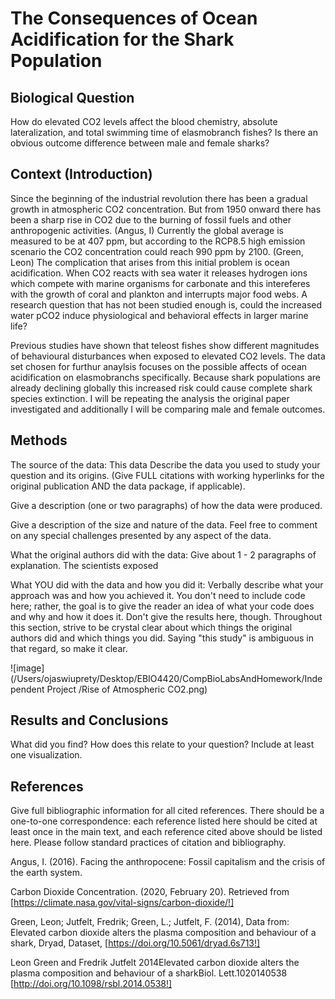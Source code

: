 # The Consequences of Ocean Acidification for the Shark Population 

## Biological Question

How do elevated CO2 levels affect the blood chemistry, absolute lateralization, and total swimming time of elasmobranch fishes? Is there an obvious outcome difference between male and female sharks?

## Context (Introduction)

Since the beginning of the industrial revolution there has been a gradual growth in atmospheric CO2 concentration. But from 1950 onward there has been a sharp rise in CO2 due to the burning of fossil fuels and other anthropogenic activities. (Angus, I) Currently the global average is measured to be at 407 ppm, but according to the RCP8.5 high emission scenario the CO2 concentration could reach 990 ppm by 2100. (Green, Leon) The complication that arises from this initial problem is ocean acidification. When CO2 reacts with sea water it releases hydrogen ions which compete with marine organisms for carbonate and this intereferes with the growth of coral and plankton and interrupts major food webs. A research question that has not been studied enough is, could the increased water pCO2 induce physiological and behavioral effects in larger marine life? 

Previous studies have shown that teleost fishes show different magnitudes of behavioural disturbances when exposed to elevated CO2 levels. The data set chosen for furthur anaylsis focuses on the possible affects of ocean acidification on elasmobranchs specifically. Because shark populations are already declining globally this increased risk could cause complete shark species extinction. I will be repeating the analysis the original paper investigated and additionally I will be comparing male and female outcomes. 

## Methods 

The source of the data: This data 
Describe the data you used to study your question and its origins. (Give FULL citations with working hyperlinks for the original publication AND the data package, if applicable).

Give a description (one or two paragraphs) of how the data were produced.

Give a description of the size and nature of the data. Feel free to comment on any special challenges presented by any aspect of the data.

What the original authors did with the data:
Give about 1 - 2 paragraphs of explanation.  The scientists exposed 

What YOU did with the data and how you did it:
Verbally describe what your approach was and how you achieved it. You don't need to include code here; rather, the goal is to give the reader an idea of what your code does and why and how it does it. Don't give the results here, though. Throughout this section, strive to be crystal clear about which things the original authors did and which things you did. Saying "this study" is ambiguous in that regard, so make it clear.

![image](/Users/ojaswiuprety/Desktop/EBIO4420/CompBioLabsAndHomework/Independent Project /Rise of Atmospheric CO2.png)

## Results and Conclusions

What did you find? How does this relate to your question? Include at least one visualization.

## References 

Give full bibliographic information for all cited references. There should be a one-to-one correspondence: each reference listed here should be cited at least once in the main text, and each reference cited above should be listed here. Please follow standard practices of citation and bibliography.

Angus, I. (2016). Facing the anthropocene: Fossil capitalism and the crisis of the earth system.

Carbon Dioxide Concentration. (2020, February 20). Retrieved from [https://climate.nasa.gov/vital-signs/carbon-dioxide/!]

Green, Leon; Jutfelt, Fredrik; Green, L.; Jutfelt, F. (2014), Data from: Elevated carbon dioxide alters the plasma composition and behaviour of a shark, Dryad, Dataset,
[https://doi.org/10.5061/dryad.6s713!]

Leon Green and Fredrik Jutfelt 2014Elevated carbon dioxide alters the plasma composition and behaviour of a sharkBiol. Lett.1020140538
[http://doi.org/10.1098/rsbl.2014.0538!]
